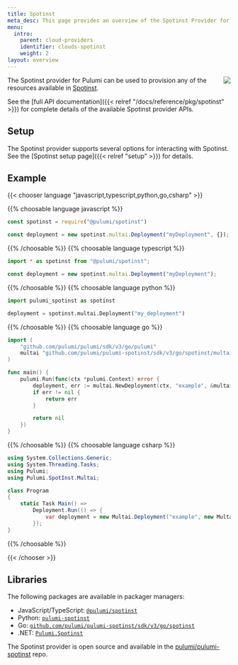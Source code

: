 ```yaml
---
title: Spotinst
meta_desc: This page provides an overview of the Spotinst Provider for Pulumi.
menu:
  intro:
    parent: cloud-providers
    identifier: clouds-spotinst
    weight: 2
layout: overview
---
```


<img src="/logos/tech/spotinst.png" align="right" class="h-16 px-8 pb-4">

The Spotinst provider for Pulumi can be used to provision any of the resources available in [Spotinst](https://spotinst.com/).

See the [full API documentation]({{< relref "/docs/reference/pkg/spotinst" >}}) for complete details of the available Spotinst provider APIs.

## Setup

The Spotinst provider supports several options for interacting with Spotinst.  See the [Spotinst setup page]({{< relref "setup" >}}) for details.

## Example

{{< chooser language "javascript,typescript,python,go,csharp" >}}

{{% choosable language javascript %}}

```javascript
const spotinst = require("@pulumi/spotinst")

const deployment = new spotinst.multai.Deployment("myDeployment", {});
```

{{% /choosable %}}
{{% choosable language typescript %}}

```typescript
import * as spotinst from "@pulumi/spotinst";

const deployment = new spotinst.multai.Deployment("myDeployment");
```

{{% /choosable %}}
{{% choosable language python %}}

```python
import pulumi_spotinst as spotinst

deployment = spotinst.multai.Deployment("my_deployment")
```

{{% /choosable %}}
{{% choosable language go %}}

```go
import (
	"github.com/pulumi/pulumi/sdk/v3/go/pulumi"
	multai "github.com/pulumi/pulumi-spotinst/sdk/v3/go/spotinst/multai"
)

func main() {
	pulumi.Run(func(ctx *pulumi.Context) error {
		deployment, err := multai.NewDeployment(ctx, "example", &multai.DeploymentArgs{})
		if err != nil {
			return err
		}

		return nil
	})
}
```

{{% /choosable %}}
{{% choosable language csharp %}}

```csharp
using System.Collections.Generic;
using System.Threading.Tasks;
using Pulumi;
using Pulumi.SpotInst.Multai;

class Program
{
    static Task Main() =>
        Deployment.Run(() => {
            var deployment = new Multai.Deployment("example", new Multai.DeploymentArgs{});
        });
}
```

{{% /choosable %}}

{{< /chooser >}}

## Libraries

The following packages are available in packager managers:

* JavaScript/TypeScript: [`@pulumi/spotinst`](https://www.npmjs.com/package/@pulumi/spotinst)
* Python: [`pulumi-spotinst`](https://pypi.org/project/pulumi-spotinst/)
* Go: [`github.com/pulumi/pulumi-spotinst/sdk/v3/go/spotinst`](https://github.com/pulumi/pulumi-spotinst)
* .NET: [`Pulumi.Spotinst`](https://www.nuget.org/packages/Pulumi.Spotinst)

The Spotinst provider is open source and available in the [pulumi/pulumi-spotinst](https://github.com/pulumi/pulumi-spotinst) repo.
